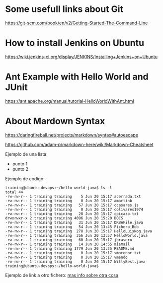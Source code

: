 # Some usefull links about Git

https://git-scm.com/book/en/v2/Getting-Started-The-Command-Line

# How to install Jenkins on Ubuntu

https://wiki.jenkins-ci.org/display/JENKINS/Installing+Jenkins+on+Ubuntu

# Ant Example with Hello World and JUnit

https://ant.apache.org/manual/tutorial-HelloWorldWithAnt.html

# About Mardown Syntax

https://daringfireball.net/projects/markdown/syntax#autoescape

https://github.com/adam-p/markdown-here/wiki/Markdown-Cheatsheet

Ejemplo de una lista:

* punto 1
* punto 2


Ejemplo de codigo:
```
training@ubuntu-devops:~/hello-world-java$ ls -l
total 44
-rw-rw-r-- 1 training training    5 Jun 20 15:17 acerrada.txt
-rw-rw-r-- 1 training training    0 Jun 20 15:17 amartinb
-rw-rw-r-- 1 training training   57 Jun 20 15:17 ccasares.js
-rw-rw-r-- 1 training training    0 Jun 20 15:17 colivares1974
-rw-rw-r-- 1 training training   28 Jun 20 15:17 cpicazo.txt
drwxrwxr-x 2 training training 4096 Jun 20 15:20 DOCS
-rw-rw-r-- 1 training training   31 Jun 20 15:17 DRBAFile.java
-rw-rw-r-- 1 training training   54 Jun 20 13:45 Fichero_Bob
-rw-rw-r-- 1 training training  278 Jun 20 15:17 HelloLuisNog.java
-rw-rw-r-- 1 training training  356 Jun 20 13:57 HelloWorld.java
-rw-rw-r-- 1 training training   60 Jun 20 15:17 jbrasero
-rw-rw-r-- 1 training training   14 Jun 20 14:55 miemail
-rw-rw-r-- 1 training training 1779 Jun 20 13:25 README.md
-rw-rw-r-- 1 training training    0 Jun 20 15:17 smorenor.txt
-rw-rw-r-- 1 training training    0 Jun 20 15:17 vmendo
-rw-rw-r-- 1 training training    0 Jun 20 15:17 WillyBest.java
training@ubuntu-devops:~/hello-world-java$ 
```

Ejemplo de link a otro fichero: <a href='otromdfile.md'>mas info sobre otra cosa</a>
